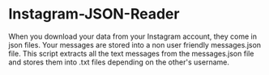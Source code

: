 # Instagram-JSON-Reader

When you download your data from your Instagram account, they come in json files. Your messages are stored into a non user friendly messages.json file.
This script extracts all the text messages from the messages.json file and stores them into .txt files depending on the other's username.

